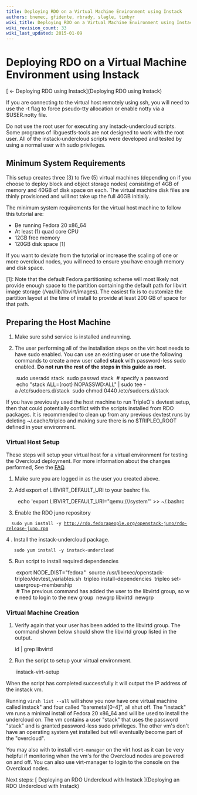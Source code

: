 ```yaml
---
title: Deploying RDO on a Virtual Machine Environment using Instack
authors: bnemec, gfidente, rbrady, slagle, timbyr
wiki_title: Deploying RDO on a Virtual Machine Environment using Instack
wiki_revision_count: 33
wiki_last_updated: 2015-01-09
---
```


# Deploying RDO on a Virtual Machine Environment using Instack

[ ← Deploying RDO using Instack](Deploying RDO using Instack)

If you are connecting to the virtual host remotely using ssh, you will need to use the -t flag to force pseudo-tty allocation or enable notty via a $USER.notty file.

Do not use the root user for executing any instack-undercloud scripts. Some programs of libguestfs-tools are not designed to work with the root user. All of the instack-undercloud scripts were developed and tested by using a normal user with sudo privileges.

## Minimum System Requirements

This setup creates three (3) to five (5) virtual machines (depending on if you choose to deploy block and object storage nodes) consisting of 4GB of memory and 40GB of disk space on each. The virtual machine disk files are thinly provisioned and will not take up the full 40GB initially.

The minimum system requirements for the virtual host machine to follow this tutorial are:

*   Be running Fedora 20 x86_64
*   At least (1) quad core CPU
*   12GB free memory
*   120GB disk space [1]

If you want to deviate from the tutorial or increase the scaling of one or more overcloud nodes, you will need to ensure you have enough memory and disk space.

[1]: Note that the default Fedora partitioning scheme will most likely not provide enough space to the partition containing the default path for libvirt image storage (/var/lib/libvirt/images). The easiest fix is to customize the partition layout at the time of install to provide at least 200 GB of space for that path.

## Preparing the Host Machine

1. Make sure sshd service is installed and running.

2. The user performing all of the installation steps on the virt host needs to have sudo enabled. You can use an existing user or use the following commands to create a new user called **stack** with password-less sudo enabled. **Do not run the rest of the steps in this guide as root.**

       sudo useradd stack
       sudo passwd stack  # specify a password
       echo "stack ALL=(root) NOPASSWD:ALL" | sudo tee -a /etc/sudoers.d/stack
       sudo chmod 0440 /etc/sudoers.d/stack

If you have previously used the host machine to run TripleO's devtest setup, then that could potentially conflict with the scripts installed from RDO packages. It is recommended to clean up from any previous devtest runs by deleting ~/.cache/tripleo and making sure there is no $TRIPLEO_ROOT defined in your environment.

### Virtual Host Setup

These steps will setup your virtual host for a virtual environment for testing the Overcloud deployment. For more information about the changes performed, See the [FAQ](https://openstack.redhat.com/Instack_FAQ#What_configuration_changes_does_instack-virt-setup_make_to_the_virt_host.3F).

1. Make sure you are logged in as the user you created above.

2. Add export of LIBVIRT_DEFAULT_URI to your bashrc file.

        echo 'export LIBVIRT_DEFAULT_URI="qemu:///system"' >> ~/.bashrc

3. Enable the RDO juno repository

`  sudo yum install -y `[`http://rdo.fedorapeople.org/openstack-juno/rdo-release-juno.rpm`](http://rdo.fedorapeople.org/openstack-juno/rdo-release-juno.rpm)

4 . Install the instack-undercloud package.

       sudo yum install -y instack-undercloud

5. Run script to install required dependencies

       export NODE_DIST="fedora"
       source /usr/libexec/openstack-tripleo/devtest_variables.sh
       tripleo install-dependencies
       tripleo set-usergroup-membership
       # The previous command has added the user to the libvirtd group, so we need to login to the new group
       newgrp libvirtd
       newgrp

### Virtual Machine Creation

1. Verify again that your user has been added to the libvirtd group. The command shown below should show the libvirtd group listed in the output.

      id | grep libvirtd

2. Run the script to setup your virtual environment.

       instack-virt-setup

When the script has completed successfully it will output the IP address of the instack vm.

Running `virsh list --all` will show you now have one virtual machine called instack" and four called "baremetal[0-4]", all shut off. The "instack" vm runs a minimal install of Fedora 20 x86_64 and will be used to install the undercloud on. The vm contains a user "stack" that uses the password "stack" and is granted password-less sudo privileges. The other vm's don't have an operating system yet installed but will eventually become part of the "overcloud".

You may also with to install `virt-manager` on the virt host as it can be very helpful if monitoring when the vm's for the Overcloud nodes are powered on and off. You can also use virt-manager to login to the console on the Overcloud nodes.

Next steps: [ Deploying an RDO Undercloud with Instack ](Deploying an RDO Undercloud with Instack)
